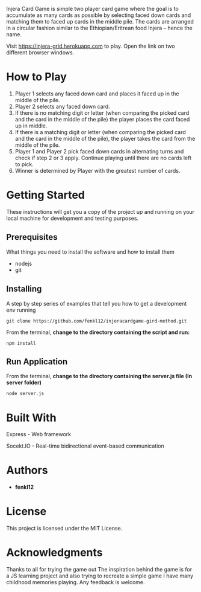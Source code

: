 Injera Card Game is simple two player card game where the goal is to accumulate as many cards as possible by selecting faced down cards and matching them to faced up cards in the middle pile. The cards are arranged in a circular fashion similar to the Ethiopian/Eritrean food Injera – hence the name.

Visit https://injera-grid.herokuapp.com to play. Open the link on two different browser windows. 

# **How to Play**

1. Player 1 selects any faced down card and places it faced up in the middle of the pile.
2. Player 2 selects any faced down card.
3. If there is no matching digit or letter (when comparing the picked card and the card in the middle of the pile) the player places the card faced up in middle. 
4. If there is a matching digit or letter (when comparing the picked card and the card in the middle of the pile), the player takes the card from the middle of the pile.
5. Player 1 and Player 2 pick faced down cards in alternating turns and check if step 2 or 3 apply.  Continue playing until there are no cards left to pick.
6. Winner is determined by Player with the greatest number of cards.

# Getting Started

These instructions will get you a copy of the project up and running on your local machine for development and testing purposes.

## Prerequisites

What things you need to install the software and how to install them

- nodejs
- git

## Installing

A step by step series of examples that tell you how to get a development env running

`git clone https://github.com/fenkl12/injeracardgame-gird-method.git`

From the terminal, **change to the directory containing the script and run:**

`npm install`


## Run Application

From the terminal, **change to the directory containing the server.js file (In server folder)**


`node server.js`

#  Built With

Express - Web framework

Socekt.IO - Real-time bidirectional event-based communication
# Authors

- **fenkl12**

# License

This project is licensed under the MIT License.

# Acknowledgments

Thanks to all for trying the game out
The inspiration behind the game is for a JS learning project and also trying to recreate a simple game I have many childhood memories playing.
Any feedback is welcome.
